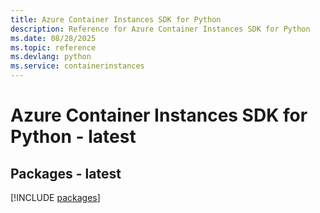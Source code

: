 ```yaml
---
title: Azure Container Instances SDK for Python
description: Reference for Azure Container Instances SDK for Python
ms.date: 08/28/2025
ms.topic: reference
ms.devlang: python
ms.service: containerinstances
---
```

# Azure Container Instances SDK for Python - latest
## Packages - latest
[!INCLUDE [packages](container-instances-index.md)]